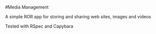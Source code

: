 #Media Management

A simple ROR app for storing and sharing web sites, images and videos

Tested with RSpec and Capybara
